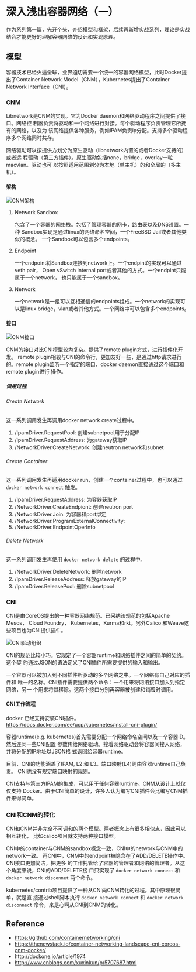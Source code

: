 # 深入浅出容器网络（一）


作为系列第一篇，先开个头，介绍模型和框架，后续再新增实战系列，理论是实战结合才能更好的理解容器网络的设计和实现原理。
## 模型

容器技术已经火遍全球，业界迫切需要一个统一的容器网络模型，此时Docker提出了Container
Network Model（CNM），Kubernetes提出了Container Network Interface（CNI）。

### CNM

Libnetwork是CNM的实现。它为Docker daemon和网络驱动程序之间提供了接口。网络控
制器负责将驱动和一个网络进行对接。每个驱动程序负责管理它所拥有的网络，以及为
该网络提供各种服务，例如IPAM负责ip分配。支持多个驱动程序多个网络同时共存。

网络驱动可以按提供方划分为原生驱动（libnetwork内置的或者Docker支持的）或者远
程驱动（第三方插件）。原生驱动包括none，bridge，overlay一粒macvlan。驱动也可
以按照适用范围划分为本地（单主机）的和全局的（多主机）。

#### 架构

![CNM架构](https://firemiles-blog.oss-cn-shanghai.aliyuncs.com/2018-05-26-175114.jpg)

1. Network Sandbox

    包含了一个容器的网络栈。包括了管理容器的网卡，路由表以及DNS设置。一种
    Sandbox实现是通过linux的网络命名空间，一个FreeBSD Jail或者其他类似的概念。
    一个Sandbox可以包含多个endpoints。

2. Endpoint

    一个endpoint将Sandbox连接到network上。一个endpint的实现可以通过veth pair，
    Open vSwitch internal port或者其他的方式。一个endpint只能属于一个network，
    也只能属于一个sandbox。

3. Network

    一个network是一组可以互相通信的endpoints组成。一个network的实现可以是linux
    bridge，vlan或者其他方式。一个网络中可以包含多个endpoints。

#### 接口

![CNM接口](https://firemiles-blog.oss-cn-shanghai.aliyuncs.com/2018-05-26-180222.jpg)

CNM的接口对比CNI模型较为复杂。提供了remote plugin方式，进行插件化开发。
remote plugin相较与CNI的命令行，更加友好一些，是通过http请求进行的。remote
plugin监听一个指定的端口，docker daemon直接通过这个端口和remote plugin进行
操作。

##### 调用过程

###### Create Network

这一系列调用发生再调用docker network create过程中。

1. /IpamDriver.RequestPool: 创建subnetpool用于分配IP
2. /IpamDriver.RequestAddress: 为gateway获取IP
3. /NetworkDriver.CreateNetwork: 创建neutron network和subnet

###### Create Container

这一系列调用发生再适用docker run，创建一个container过程中，也可以通过
`docker network connect` 触发。

1. /IpamDriver.RequestAddress: 为容器获取IP
2. /NetworkDriver.CreateEndpiont: 创建neutron port
3. /NetworkDriver.Join: 为容器和port绑定
4. /NetworkDriver.ProgramExternalConnectivity:
5. /NetworkDriver.EndpointOperInfo

###### Delete Network

这一系列调用发生再使用 `docker network delete` 的过程中。

1. /NetworkDriver.DeleteNetwork: 删除network
2. /IpamDriver.ReleaseAddress: 释放gateway的IP
3. /IpamDriver.ReleasePool: 删除subnetpool

### CNI

CNI是由CoreOS提出的一种容器网络规范。已采纳该规范的包括Apache Mesos， Cloud
Foundry， Kubernetes，Kurma和rkt。另外Calico 和Weave这些项目也为CNI提供插件。

![CNI驱动组织](https://firemiles-blog.oss-cn-shanghai.aliyuncs.com/2018-05-26-180604.jpg)

CNI的规范比较小巧。它规定了一个容器runtime和网络插件之间的简单的契约。这个契
约通过JSON的语法定义了CNI插件所需要提供的输入和输出。

一个容器可以被加入到不同插件所驱动的多个网络之中。一个网络有自己对应的插件和
唯一的名称。CNI插件需要提供两个命令：一个用来将网络接口加入到指定网络，另一
个用来将其移除。这两个接口分别再容器被创建和销毁时调用。

#### CNI工作流程

docker 已经支持安装CNI插件。<https://docs.docker.com/ee/ucp/kubernetes/install-cni-plugin/>

容器runtime(e.g. kubernetes)首先需要分配一个网络命名空间以及一个容器ID。然后连同一些CNI配置
参数传给网络驱动。接着网络驱动会将容器间接入网络，并将分配的IP地址以JSON格
式返回给容器runtime。

目前，CNI的功能涵盖了IPAM, L2 和 L3。端口映射(L4)则由容器runtime自己负责。
CNI也没有规定端口映射的规则。

CNI支持与第三方IPAM的集成，可以用于任何容器runtime。CNM从设计上就仅仅支持
Docker。由于CNI简单的设计，许多人认为编写CNI插件会比编写CNM插件来得简单。

### CNI和CNM的转化

CNI和CNM并非完全不可调和的两个模型。两者概念上有很多相似点，因此可以相互转化，
比如calico项目就支持两种接口模型。

CNI中的container与CNM的sandbox概念一致，CNI中的network与CNM中的network一致。
再CNI中，CNM中的endpoint被隐含在了ADD/DELETE操作中。CNI接口更加简洁，把更多
的工作托管给了容器的管理者和网络的管理者。从这个角度来说，CNI的ADD/DELETE接
口只实现了 `docker network connect` 和 `docker network disconnet` 两个命令。

kubernetes/contrib项目提供了一种从CNI向CNM转化的过程。其中原理很简单，就是直
接通过shell脚本执行 `docker network connect` 和 `docker network disconnect`
命令，来是心啊从CNI到CNM的转化。

## Reference

- <https://github.com/containernetworking/cni>
- <https://thenewstack.io/container-networking-landscape-cni-coreos-cnm-docker/>
- <http://dockone.io/article/1974>
- <http://www.cnblogs.com/xuxinkun/p/5707687.html>

